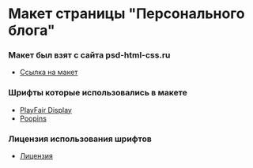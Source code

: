 # Макет страницы "Персонального блога"


### Макет был взят с сайта psd-html-css.ru
* [Ссылка на макет](http://psd-html-css.ru/templates/marcy-besplatnyy-psd-personalnogo-bloga) 


### Шрифты которые использовались в макете 
* [PlayFair Display](https://fonts.google.com/specimen/Playfair+Display?preview.text_type=custom)
* [Poopins](https://fonts.google.com/specimen/Poppins?preview.text_type=custom)




### Лицензия использования шрифтов 
* [Лицензия](https://scripts.sil.org/cms/scripts/page.php?site_id=nrsi&id=OFL)